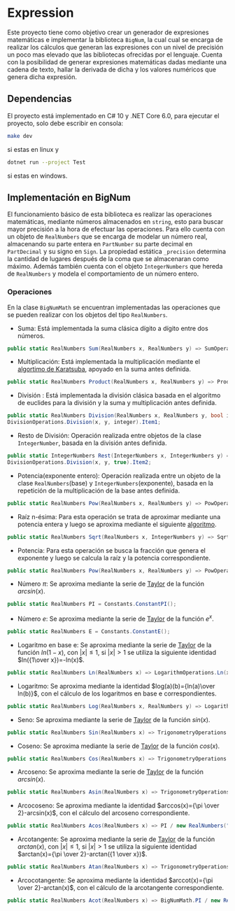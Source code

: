 # Expression

Este proyecto tiene como objetivo crear un generador de expresiones matemáticas e implementar la
biblioteca `BigNum`, la cual cual se encarga de realizar los cálculos que generan las expresiones con un nivel de precisión un poco mas elevado que las bibliotecas ofrecidas por el lenguaje. Cuenta con la posibilidad de generar expresiones matemáticas dadas mediante una cadena de texto, hallar la derivada de dicha y los valores numéricos que genera dicha expresión.

## Dependencias

El proyecto está implementado en C# 10 y .NET Core 6.0, para ejecutar el proyecto, solo debe escribir en consola:

```bash
make dev
```

si estas en linux y

```bash
dotnet run --project Test
```
si estas en windows.

## Implementación en BigNum

El funcionamiento básico de esta biblioteca es realizar las operaciones matemáticas, mediante números almacenados en `string`, esto para buscar mayor precisión a la hora de efectuar las operaciones. Para ello cuenta con un objeto de `RealNumbers` que se encarga de modelar un número real, almacenando su parte entera en `PartNumber` su parte decimal en `PartDecimal` y su signo en `Sign`. La propiedad estática `_precision` determina la cantidad de lugares después de la coma que se almacenaran como máximo. Además también cuenta con el objeto `IntegerNumbers` que hereda de `RealNumbers` y modela el comportamiento de un número entero.

### Operaciones

En la clase `BigNumMath` se encuentran implementadas las operaciones que se pueden realizar con los objetos del
tipo `RealNumbers`.

- Suma: Está implementada la suma clásica dígito a dígito entre dos números.

```csharp
public static RealNumbers Sum(RealNumbers x, RealNumbers y) => SumOperations.Sum(x, y);
```

- Multiplicación: Está implementada la multiplicación mediante el <a href="https://es.wikipedia.org/wiki/Algoritmo_de_Karatsuba#:~:text=El%20paso%20b%C3%A1sico%20del%20algoritmo,sumas%20y%20desplazamientos%20de%20d%C3%ADgitos.">
algortimo de Karatsuba</a>, apoyado en la suma antes definida.

```csharp
public static RealNumbers Product(RealNumbers x, RealNumbers y) => ProductOperations.Product(x, y);
```

- División : Está implementada la división clásica basada en el algoritmo de euclides para la división y la suma y multiplicación antes definida.

```csharp
public static RealNumbers Division(RealNumbers x, RealNumbers y, bool integer = false) =>
DivisionOperations.Division(x, y, integer).Item1;
```

- Resto de División: Operación realizada entre objetos de la clase `IntegerNumber`, basada en la división antes definida.

```csharp
public static IntegerNumbers Rest(IntegerNumbers x, IntegerNumbers y) =>
DivisionOperations.Division(x, y, true).Item2;
```

- Potencia(exponente entero): Operación realizada entre un objeto de la clase `RealNumbers`(base) y `IntegerNumbers`(exponente), basada en la repetición de la multiplicación de la base antes definida.

```csharp
public static RealNumbers Pow(RealNumbers x, RealNumbers y) => PowOperations.Pow(x, y);
```

- Raíz n-ésima: Para esta operación se trata de aproximar mediante una potencia entera y luego se aproxima mediante el siguiente <a href="https://es.frwiki.wiki/wiki/Algorithme_de_calcul_de_la_racine_n-i%C3%A8me">algoritmo</a>.

```csharp
public static RealNumbers Sqrt(RealNumbers x, IntegerNumbers y) => SqrtOperations.Sqrt(x, y);
```

- Potencia: Para esta operación se busca la fracción que genera el exponente y luego se calcula la raíz y la potencia correspondiente.

```csharp
public static RealNumbers Pow(RealNumbers x, RealNumbers y) => PowOperations.Pow(x, y);
```

- Número $\pi$: Se aproxima mediante la serie de <a href="https://es.wikipedia.org/wiki/Serie_de_Taylor">Taylor</a> de
la función $arcsin(x)$.

```csharp
public static RealNumbers PI = Constants.ConstantPI();
```

- Número $e$: Se aproxima mediante la serie de <a href="https://es.wikipedia.org/wiki/Serie_de_Taylor">Taylor</a> de la función $e^x$.

```csharp
public static RealNumbers E = Constants.ConstantE();
```

- Logaritmo en base e: Se aproxima mediante la serie de <a href="https://es.wikipedia.org/wiki/Serie_de_Taylor">Taylor</a> de la
función $ln(1-x)$, con $|x| \leq 1$, si $|x| > 1$ se utiliza la siguiente identidad $ln({1\over x})=-ln(x)$.

```csharp
public static RealNumbers Ln(RealNumbers x) => LogarithmOperations.Ln(x);
```

- Logaritmo: Se aproxima mediante la identidad $log(a)(b)={ln(a)\over ln(b)}$, con el cálculo de los logaritmos en base e correspondientes.
```csharp
public static RealNumbers Log(RealNumbers x, RealNumbers y) => LogarithmOperations.Log(x, y);
```

- Seno: Se aproxima mediante la serie de <a href="https://es.wikipedia.org/wiki/Serie_de_Taylor">Taylor</a> de la función $sin(x)$.
```csharp
public static RealNumbers Sin(RealNumbers x) => TrigonometryOperations.SinCos(x, true);
```

- Coseno: Se aproxima mediante la serie de <a href="https://es.wikipedia.org/wiki/Serie_de_Taylor">Taylor</a> de la función $cos(x)$.
```csharp
public static RealNumbers Cos(RealNumbers x) => TrigonometryOperations.SinCos(x, false);
```

- Arcoseno: Se aproxima mediante la serie de <a href="https://es.wikipedia.org/wiki/Serie_de_Taylor">Taylor</a> de la función $arcsin(x)$.
```csharp
public static RealNumbers Asin(RealNumbers x) => TrigonometryOperations.Asin(x);
```
- Arcocoseno: Se aproxima mediante la identidad $arccos(x)={\pi \over 2}-arcsin(x)$, con el cálculo del arcoseno correspondiente.
```csharp
public static RealNumbers Acos(RealNumbers x) => PI / new RealNumbers("2", "0") - Asin(x);
```
- Arcotangente: Se aproxima mediante la serie de <a href="https://es.wikipedia.org/wiki/Serie_de_Taylor">Taylor</a> de la función $arctan(x)$, con $|x| \leq 1$, si $|x| > 1$ se utiliza la siguiente identidad $arctan(x)={\pi \over 2}-arctan({1 \over x})$.
```csharp
public static RealNumbers Atan(RealNumbers x) => TrigonometryOperations.Atan(x);
```
- Arcocotangente: Se aproxima mediante la identidad $arccot(x)={\pi \over 2}-arctan(x)$, con el cálculo de la arcotangente correspondiente.
```csharp
public static RealNumbers Acot(RealNumbers x) => BigNumMath.PI / new RealNumbers("2", "0") - Atan(x);
```
